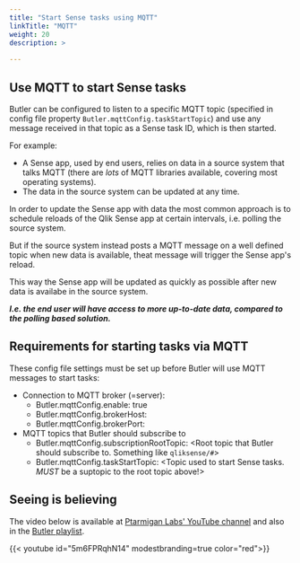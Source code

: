 ```yaml
---
title: "Start Sense tasks using MQTT"
linkTitle: "MQTT"
weight: 20
description: >
  
---
```

## Use MQTT to start Sense tasks

Butler can be configured to listen to a specific MQTT topic (specified in config file property `Butler.mqttConfig.taskStartTopic`) and use any message received in that topic as a Sense task ID, which is then started.

For example:  

* A Sense app, used by end users, relies on data in a source system that talks MQTT (there are *lots* of MQTT libraries available, covering most operating systems).
* The data in the source system can be updated at any time.

In order to update the Sense app with data the most common approach is to schedule reloads of the Qlik Sense app at certain intervals, i.e. polling the source system.

But if the source system instead posts a MQTT message on a well defined topic when new data is available, theat message will trigger the Sense app's reload.
  
This way the Sense app will be updated as quickly as possible after new data is availabe in the source system.

***I.e. the end user will have access to more up-to-date data, compared to the polling based solution.***

## Requirements for starting tasks via MQTT

These config file settings must be set up before Butler will use MQTT messages to start tasks:

* Connection to MQTT broker (=server):
  * Butler.mqttConfig.enable: true
  * Butler.mqttConfig.brokerHost: <IP or host name of MQTT broker>
  * Butler.mqttConfig.brokerPort: <Port where MQTT broker is listening>
* MQTT topics that Butler should subscribe to
  * Butler.mqttConfig.subscriptionRootTopic: <Root topic that Butler should subscribe to. Something like `qliksense/#`>
  * Butler.mqttConfig.taskStartTopic: <Topic used to start Sense tasks. *MUST* be a suptopic to the root topic above!>

## Seeing is believing

The video below is available at [Ptarmigan Labs' YouTube channel](https://www.youtube.com/channel/UCpQblhippq-KfWkXEEYFHTQ) and also in the [Butler playlist](https://www.youtube.com/playlist?list=PLUuyY5OOOsz3XX5YT2QEwa7dzaBT1kOCP).

{{< youtube id="5m6FPRqhN14" modestbranding=true color="red">}}
